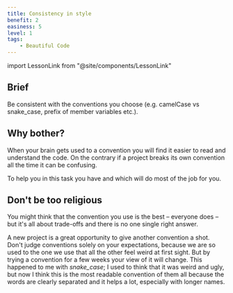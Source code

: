 ```yaml
---
title: Consistency in style
benefit: 2
easiness: 5
level: 1
tags:
    - Beautiful Code
---
```

import LessonLink from "@site/components/LessonLink"

## Brief

Be consistent with the conventions you choose (e.g. camelCase vs snake_case, prefix of member variables etc.).

## Why bother?

When your brain gets used to a convention you will find it easier to read and understand the code. On the contrary if a project breaks its own convention all the time it can be confusing.

To help you in this task you have <LessonLink text="formatting tools" slug="formatting-tool"/> and <LessonLink text="static analysers" slug="static-analysis-and-sanitizers"/> which will do most of the job for you.

## Don't be too religious

You might think that the convention you use is the best – everyone does – but it's all about trade-offs and there is no one single right answer. 

A new project is a great opportunity to give another convention a shot. Don't judge conventions solely on your expectations, because we are so used to the one we use that all the other feel weird at first sight. But by trying a convention for a few weeks your view of it will change. This happened to me with *snake_case*; I used to think that it was weird and ugly, but now I think this is the most readable convention of them all because the words are clearly separated and it helps a lot, especially with longer names.
